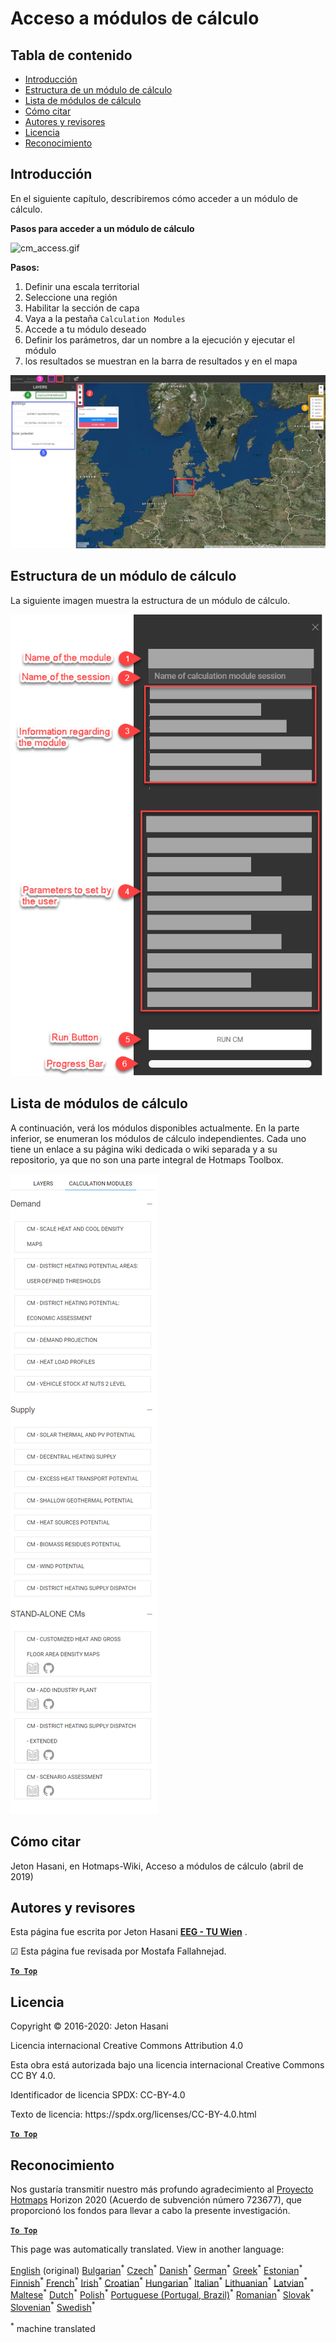 <h1><a class="anchor" id="access-to-calculation-modules" href="#access-to-calculation-modules"><i class="fa fa-link"></i></a>Acceso a módulos de cálculo</h1><h2><a class="anchor" id="table-of-contents" href="#table-of-contents"><i class="fa fa-link"></i></a> Tabla de contenido</h2><ul><li> <a href="#introduction">Introducción</a></li><li> <a href="#structure-of-a-calculation-module">Estructura de un módulo de cálculo</a></li><li> <a href="#list-of-calculation-modules">Lista de módulos de cálculo</a></li><li> <a href="#how-to-cite">Cómo citar</a></li><li> <a href="#authors-and-reviewers">Autores y revisores</a></li><li> <a href="#license">Licencia</a></li><li> <a href="#acknowledgement">Reconocimiento</a></li></ul><h2><a class="anchor" id="introduction" href="#introduction"><i class="fa fa-link"></i></a> Introducción</h2><p> En el siguiente capítulo, describiremos cómo acceder a un módulo de cálculo.</p><p> <strong>Pasos para acceder a un módulo de cálculo</strong></p><p><img alt="cm_access.gif" src="../images/general_tool_functionalities_and_structure/calculation_module_access.gif"/></p><p> <strong>Pasos:</strong></p><ol><li> Definir una escala territorial</li><li> Seleccione una región</li><li> Habilitar la sección de capa</li><li> Vaya a la pestaña <code>Calculation Modules</code></li><li> Accede a tu módulo deseado</li><li> Definir los parámetros, dar un nombre a la ejecución y ejecutar el módulo</li><li> los resultados se muestran en la barra de resultados y en el mapa</li></ol><p><img alt="cm_access.png" src="../images/general_tool_functionalities_and_structure/calculation_module_access.png"/></p><h2><a class="anchor" id="structure-of-a-calculation-module" href="#structure-of-a-calculation-module"><i class="fa fa-link"></i></a> Estructura de un módulo de cálculo</h2><p> La siguiente imagen muestra la estructura de un módulo de cálculo.</p><p><img alt="cm_structure_png" src="../images/general_tool_functionalities_and_structure/calculation_module_structure.png"/></p><h2><a class="anchor" id="list-of-calculation-modules" href="#list-of-calculation-modules"><i class="fa fa-link"></i></a> Lista de módulos de cálculo</h2><p> A continuación, verá los módulos disponibles actualmente. En la parte inferior, se enumeran los módulos de cálculo independientes. Cada uno tiene un enlace a su página wiki dedicada o wiki separada y a su repositorio, ya que no son una parte integral de Hotmaps Toolbox.</p><img src="/en/Access-to-calculation-modules/cm_list.png"/><h2><a class="anchor" id="how-to-cite" href="#how-to-cite"><i class="fa fa-link"></i></a> Cómo citar</h2><p> Jeton Hasani, en Hotmaps-Wiki, Acceso a módulos de cálculo (abril de 2019)</p><h2><a class="anchor" id="authors-and-reviewers" href="#authors-and-reviewers"><i class="fa fa-link"></i></a> Autores y revisores</h2><p> Esta página fue escrita por Jeton Hasani <strong><a href="https://eeg.tuwien.ac.at/">EEG - TU Wien</a></strong> .</p><p> ☑ Esta página fue revisada por Mostafa Fallahnejad.</p><p> <a href="#table-of-contents"><strong><code>To Top</code></strong></a></p><h2><a class="anchor" id="license" href="#license"><i class="fa fa-link"></i></a> Licencia</h2><p> Copyright © 2016-2020: Jeton Hasani</p><p> Licencia internacional Creative Commons Attribution 4.0</p><p> Esta obra está autorizada bajo una licencia internacional Creative Commons CC BY 4.0.</p><p> Identificador de licencia SPDX: CC-BY-4.0</p><p> Texto de licencia: https://spdx.org/licenses/CC-BY-4.0.html</p><p> <a href="#table-of-contents"><strong><code>To Top</code></strong></a></p><h2><a class="anchor" id="acknowledgement" href="#acknowledgement"><i class="fa fa-link"></i></a> Reconocimiento</h2><p> Nos gustaría transmitir nuestro más profundo agradecimiento al <a href="https://www.hotmaps-project.eu">Proyecto Hotmaps</a> Horizon 2020 (Acuerdo de subvención número 723677), que proporcionó los fondos para llevar a cabo la presente investigación.</p><p> <a href="#table-of-contents"><strong><code>To Top</code></strong></a></p>
<!--- THIS IS A SUPER UNIQUE IDENTIFIER -->

This page was automatically translated. View in another language:

[English](../en/Access-to-calculation-modules) (original) [Bulgarian](../bg/Access-to-calculation-modules)<sup>\*</sup> [Czech](../cs/Access-to-calculation-modules)<sup>\*</sup> [Danish](../da/Access-to-calculation-modules)<sup>\*</sup> [German](../de/Access-to-calculation-modules)<sup>\*</sup> [Greek](../el/Access-to-calculation-modules)<sup>\*</sup>  [Estonian](../et/Access-to-calculation-modules)<sup>\*</sup> [Finnish](../fi/Access-to-calculation-modules)<sup>\*</sup> [French](../fr/Access-to-calculation-modules)<sup>\*</sup> [Irish](../ga/Access-to-calculation-modules)<sup>\*</sup> [Croatian](../hr/Access-to-calculation-modules)<sup>\*</sup> [Hungarian](../hu/Access-to-calculation-modules)<sup>\*</sup> [Italian](../it/Access-to-calculation-modules)<sup>\*</sup> [Lithuanian](../lt/Access-to-calculation-modules)<sup>\*</sup> [Latvian](../lv/Access-to-calculation-modules)<sup>\*</sup> [Maltese](../mt/Access-to-calculation-modules)<sup>\*</sup> [Dutch](../nl/Access-to-calculation-modules)<sup>\*</sup> [Polish](../pl/Access-to-calculation-modules)<sup>\*</sup> [Portuguese (Portugal, Brazil)](../pt/Access-to-calculation-modules)<sup>\*</sup> [Romanian](../ro/Access-to-calculation-modules)<sup>\*</sup> [Slovak](../sk/Access-to-calculation-modules)<sup>\*</sup> [Slovenian](../sl/Access-to-calculation-modules)<sup>\*</sup> [Swedish](../sv/Access-to-calculation-modules)<sup>\*</sup> 

<sup>\*</sup> machine translated
